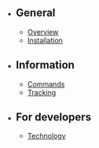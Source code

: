 - ## General
    - [Overview](/docs/{{version}}/overview)
    - [Installation](/docs/{{version}}/installation)
    
- ## Information
    - [Commands](/docs/{{version}}/commands)
    - [Tracking](/docs/{{version}}/tracking)
    
- ## For developers
    - [Technology](/docs/{{version}}/techinfo)